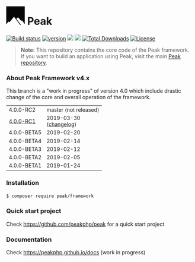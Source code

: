 # <img src="https://raw.githubusercontent.com/peakphp/art/master/logo-clean-50x50.png" alt="Peak"> Peak
<p align="">
<a href="https://travis-ci.org/peakphp/framework"><img src="https://travis-ci.org/peakphp/framework.svg" alt="Build status"></a>
<a href="https://packagist.org/packages/peak/framework"><img src="https://poser.pugx.org/peak/framework/version" alt="version"></a>
<a href="https://codeclimate.com/github/peakphp/framework/test_coverage"><img src="https://api.codeclimate.com/v1/badges/209095f3eb830479efb0/test_coverage" /></a>
<a href="https://codeclimate.com/github/peakphp/framework"><img src="https://codeclimate.com/github/peakphp/framework/badges/gpa.svg" /></a>
<a href="https://packagist.org/packages/peak/framework"><img src="https://poser.pugx.org/peak/framework/downloads" alt="Total Downloads"></a>
<a href="https://github.com/peakphp/framework/blob/master/LICENSE.md"><img src="https://poser.pugx.org/peak/framework/license" alt="License"></a>
</p>

> **Note:** This repository contains the core code of the Peak framework. If you want to build an application using Peak, visit the main [Peak repository](https://github.com/peakphp/peak).

### About Peak Framework v4.x

This branch is a "work in progress" of version 4.0 which include drastic change of the core and overall operation of the framework.

| | |
| --- | --- |
| 4.0.0-RC2 | master (not released) |
| [4.0.0-RC1](https://github.com/peakphp/framework/releases/tag/4.0.0-RC1) | 2019-03-30<br>([changelog](https://github.com/peakphp/framework/blob/4.0.0-RC1/CHANGELOG.md)) |
| 4.0.0-BETA5 | 2019-02-20 |
| 4.0.0-BETA4 | 2019-02-14 |
| 4.0.0-BETA3 | 2019-02-12 |
| 4.0.0-BETA2 | 2019-02-05 |
| 4.0.0-BETA1 | 2019-01-24 |

### Installation 

``$ composer require peak/framework``

### Quick start project

Check https://github.com/peakphp/peak for a quick start project

### Documentation

Check https://peakphp.github.io/docs (work in progress)

